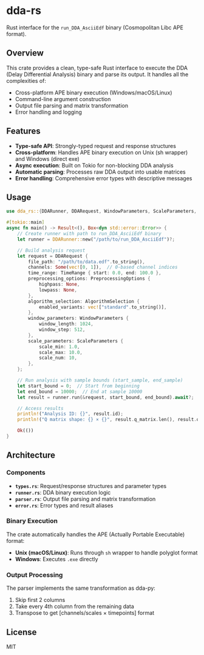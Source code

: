 # dda-rs

Rust interface for the `run_DDA_AsciiEdf` binary (Cosmopolitan Libc APE format).

## Overview

This crate provides a clean, type-safe Rust interface to execute the DDA (Delay Differential Analysis) binary and parse its output. It handles all the complexities of:

- Cross-platform APE binary execution (Windows/macOS/Linux)
- Command-line argument construction
- Output file parsing and matrix transformation
- Error handling and logging

## Features

- **Type-safe API**: Strongly-typed request and response structures
- **Cross-platform**: Handles APE binary execution on Unix (sh wrapper) and Windows (direct exe)
- **Async execution**: Built on Tokio for non-blocking DDA analysis
- **Automatic parsing**: Processes raw DDA output into usable matrices
- **Error handling**: Comprehensive error types with descriptive messages

## Usage

```rust
use dda_rs::{DDARunner, DDARequest, WindowParameters, ScaleParameters, TimeRange, PreprocessingOptions, AlgorithmSelection};

#[tokio::main]
async fn main() -> Result<(), Box<dyn std::error::Error>> {
    // Create runner with path to run_DDA_AsciiEdf binary
    let runner = DDARunner::new("/path/to/run_DDA_AsciiEdf")?;

    // Build analysis request
    let request = DDARequest {
        file_path: "/path/to/data.edf".to_string(),
        channels: Some(vec![0, 1]),  // 0-based channel indices
        time_range: TimeRange { start: 0.0, end: 100.0 },
        preprocessing_options: PreprocessingOptions {
            highpass: None,
            lowpass: None,
        },
        algorithm_selection: AlgorithmSelection {
            enabled_variants: vec!["standard".to_string()],
        },
        window_parameters: WindowParameters {
            window_length: 1024,
            window_step: 512,
        },
        scale_parameters: ScaleParameters {
            scale_min: 1.0,
            scale_max: 10.0,
            scale_num: 10,
        },
    };

    // Run analysis with sample bounds (start_sample, end_sample)
    let start_bound = 0;  // Start from beginning
    let end_bound = 10000;  // End at sample 10000
    let result = runner.run(&request, start_bound, end_bound).await?;

    // Access results
    println!("Analysis ID: {}", result.id);
    println!("Q matrix shape: {} × {}", result.q_matrix.len(), result.q_matrix[0].len());

    Ok(())
}
```

## Architecture

### Components

- **`types.rs`**: Request/response structures and parameter types
- **`runner.rs`**: DDA binary execution logic
- **`parser.rs`**: Output file parsing and matrix transformation
- **`error.rs`**: Error types and result aliases

### Binary Execution

The crate automatically handles the APE (Actually Portable Executable) format:

- **Unix (macOS/Linux)**: Runs through `sh` wrapper to handle polyglot format
- **Windows**: Executes `.exe` directly

### Output Processing

The parser implements the same transformation as dda-py:

1. Skip first 2 columns
2. Take every 4th column from the remaining data
3. Transpose to get [channels/scales × timepoints] format

## License

MIT
